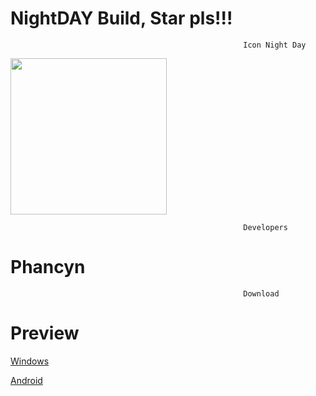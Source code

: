 # NightDAY Build, Star pls!!!

                                                        Icon Night Day
<img src="https://github.com/nelivv/image/blob/main/banner_for_NightDay.png" width="250" height="250">

                                                        Developers
# Phancyn


                                                        Download
# Preview
<a href="https://github.com/phancyn/NightDAY.build/releases/tag/installer">Windows</a>
<p></p>
<a href="https://github.com/phancyn/NightDAY.build/releases/download/Android-1.2.10/NightDay.apk">Android</a>

